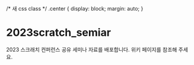 /* 새 css class */
.center {
  display: block;
  margin: auto;
}

# 2023scratch_semiar
2023 스크래치 컨퍼런스 공유 세미나 자료를 배포합니다.
위키 페이지를 참조해 주세요.
